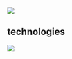
<img src="https://komarev.com/ghpvc/?username=lareiwashere&color=blueviolet"/>

## technologies
<img src="https://skillicons.dev/icons?i=vscode,python,flask,html,css,mongodb,bootstrap,md,discord,github,linux"/>
